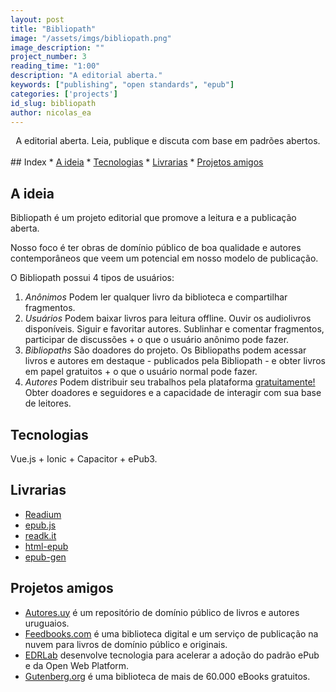 ```yaml
---
layout: post
title: "Bibliopath"
image: "/assets/imgs/bibliopath.png"
image_description: ""
project_number: 3
reading_time: "1:00"
description: "A editorial aberta."
keywords: ["publishing", "open standards", "epub"]
categories: ['projects']
id_slug: bibliopath
author: nicolas_ea
---
```


<center>A editorial aberta. Leia, publique e discuta com base em padrões abertos.</center>
<br>
## Index
* <a href="#a-ideia">A ideia</a>
* <a href="#technologies">Tecnologias</a>
* <a href="#livrarias">Livrarias</a>
* <a href="#projetos-amigos">Projetos amigos</a>

## A ideia

Bibliopath é um projeto editorial que promove a leitura e a publicação aberta.

Nosso foco é ter obras de domínio público de boa qualidade e autores contemporâneos que veem um potencial em nosso modelo de publicação.

O Bibliopath possui 4 tipos de usuários:

1. <i class="bg-black text-uppercase">Anônimos</i> Podem ler qualquer livro da biblioteca e compartilhar fragmentos.
2. <i class="bg-black text-uppercase">Usuários</i> Podem baixar livros para leitura offline. Ouvir os audiolivros disponíveis. Siguir e favoritar autores. Sublinhar e comentar fragmentos, participar de discussões + o que o usuário anônimo pode fazer.
3. <i class="bg-black text-uppercase">Bibliopaths</i> São doadores do projeto. Os Bibliopaths podem acessar livros e autores em destaque - publicados pela Bibliopath - e obter livros em papel gratuitos + o que o usuário normal pode fazer.
4. <i class="bg-black text-uppercase">Autores</i> Podem distribuir seu trabalhos pela plataforma <u>gratuitamente!</u> Obter doadores e seguidores e a capacidade de interagir com sua base de leitores.

## Tecnologias

Vue.js + Ionic + Capacitor + ePub3.

## Livrarias

- [Readium](https://github.com/readium)
- [epub.js](https://github.com/futurepress/epub.js)
- [readk.it](https://github.com/jcdarwin/readk.it)
- [html-epub](https://www.npmjs.com/package/html-epub)
- [epub-gen](https://www.npmjs.com/package/epub-gen)

## Projetos amigos

- [Autores.uy](http://autores.uy/) é um repositório de domínio público de livros e autores uruguaios.
- [Feedbooks.com](https://www.feedbooks.com/publicdomain) é uma biblioteca digital e um serviço de publicação na nuvem para livros de domínio público e originais.
- [EDRLab](https://www.edrlab.org/) desenvolve tecnologia para acelerar a adoção do padrão ePub e da Open Web Platform.
- [Gutenberg.org](https://www.gutenberg.org/) é uma biblioteca de mais de 60.000 eBooks gratuitos.
